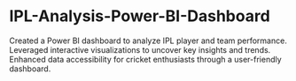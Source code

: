 # IPL-Analysis-Power-BI-Dashboard
Created a Power BI dashboard to analyze IPL player and team performance.  Leveraged interactive visualizations to uncover key insights and trends.  Enhanced data accessibility for cricket enthusiasts through a user-friendly dashboard.
